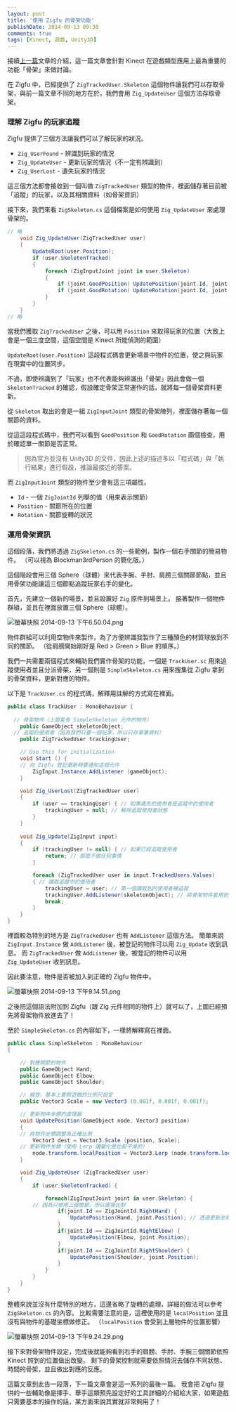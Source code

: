 ```yaml
---
layout: post
title: '使用 Zigfu 的骨架功能'
publishDate: 2014-09-13 09:38
comments: true
tags: [Kinect, 遊戲, Unity3D]
---
```

接續[上一篇](https://blog.frost.tw/posts/2014/09/13/zigfu-kinect-across-the-platform-sdk/)文章的介紹，這一篇文章會針對 Kinect 在遊戲類型應用上最為重要的功能「骨架」來做討論。

在 Zigfu 中，已經提供了 `ZigTrackedUser.Skeleton` 這個物件讓我們可以存取骨架，與前一篇文章不同的地方在於，我們會用 `Zig_UpdateUser` 這個方法存取骨架。

<!--more-->

### 理解 Zigfu 的玩家追蹤

Zigfu 提供了三個方法讓我們可以了解玩家的狀況。

* `Zig_UserFound` - 辨識到玩家的情況
* `Zig_UpdateUser` - 更新玩家的情況（不一定有辨識到）
* `Zig_UserLost` - 遺失玩家的情況

這三個方法都會接收到一個叫做 `ZigTrackedUser` 類型的物件，裡面儲存著目前被「追蹤」的玩家，以及其相關資料（如骨架資訊）

接下來，我們來看 `ZigSkeleton.cs` 這個檔案是如何使用 `Zig_UpdateUser` 來處理骨架的。

```cs ZigSkeleton.cs
// 略
    void Zig_UpdateUser(ZigTrackedUser user)
    {
        UpdateRoot(user.Position);
        if (user.SkeletonTracked)
        {
            foreach (ZigInputJoint joint in user.Skeleton)
            {
                if (joint.GoodPosition) UpdatePosition(joint.Id, joint.Position);
                if (joint.GoodRotation) UpdateRotation(joint.Id, joint.Rotation);
            }
        }
    }
// 略
```

當我們獲取 `ZigTrackedUser` 之後，可以用 `Position` 來取得玩家的位置（大致上會是一個三度空間，這個空間是 Kinect 所能偵測的範圍）

`UpdateRoot(user.Position)` 這段程式碼會更新場景中物件的位置，使之與玩家在現實中的位置同步。

不過，即使辨識到了「玩家」也不代表能夠辨識出「骨架」因此會做一個 `SkeletonTracked` 的確認，假設確定骨架正常運作的話，就將每一個骨架資料更新。

從 `Skeleton` 取出的會是一組 `ZigInputJoint` 類型的骨架陣列，裡面儲存著每一個關節的資料。

從這這段程式碼中，我們可以看到 `GoodPosition` 和 `GoodRotation` 兩個檢查，用於確認單一關節是否正常。

> 因為官方並沒有 Unity3D 的文件，因此上述的描述多以「程式碼」與「執行結果」進行假設，推論最接近的答案。

而 `ZigInputJoint` 類型的物件至少會有這三項屬性。

* `Id` - 一個 `ZigJointId` 列舉的值（用來表示關節）
* `Position` - 關節所在的位置
* `Rotation` - 關節旋轉的狀況

### 運用骨架資訊

這個段落，我們將透過 `ZigSkeleton.cs` 的一些範例，製作一個右手關節的簡易物件。
（可以視為 Blockman3rdPerson 的簡化版。）

這個階段會用三個 Sphere（球體）來代表手腕、手肘、肩膀三個關節節點，並且用骨架功能讓這三個節點追蹤玩家右手的變化。

首先，先建立一個新的場景，並且設置好 `Zig` 原件到場景上。
接著製作一個物件群組，並且在裡面放置三個 Sphere（球體）。

![螢幕快照 2014-09-13 下午6.50.04.png](https://user-image.logdown.io/user/52/blog/52/post/233256/Kugv9looSE2uLNOOi3ug_%E8%9E%A2%E5%B9%95%E5%BF%AB%E7%85%A7%202014-09-13%20%E4%B8%8B%E5%8D%886.50.04.png)

物件群組可以利用空物件來製作，為了方便辨識我製作了三種顏色的材質球放到不同的關節。
（從肩膀開始剛好是 Red > Green > Blue 的順序。）

我們一共需要兩個程式來輔助我們實作骨架的功能，一個是 `TrackUser.sc` 用來追蹤使用者並且分派骨架，另一個則是 `SimpleSkeleton.cs` 用來搜集從 Zigfu 拿到的骨架資料，更新對應的物件。

以下是 `TrackUser.cs` 的程式碼，解釋用註解的方式寫在裡面。

```cs TrackUser.cs
public class TrackUser : MonoBehaviour {
	
  // 骨架物件（上面套有 SimpleSkeleton 元件的物件）
	public GameObject skeletonObject;
  // 追蹤的使用者（因為我們只要一個玩家，所以只存單筆資料）
	public ZigTrackedUser trackingUser;

	// Use this for initialization
	void Start () {
  	// 向 Zigfu 登記更新時要通知這個元件
		ZigInput.Instance.AddListener (gameObject);
	}

	void Zig_UserLost(ZigTrackedUser user)
	{
		if (user == trackingUser) { // 如果遺失的使用者是追蹤中的使用者
			trackingUser = null; // 解除追蹤使用者狀態
		}
	}
	
	void Zig_Update(ZigInput input)
	{
		if (trackingUser != null) { // 如果已經追蹤使用者
			return; // 那麼不做任何事情
		}

		foreach (ZigTrackedUser user in input.TrackedUsers.Values)
		{ // 讀取追蹤中的使用者
			trackingUser = user; // 第一個讀取到的使用者被追蹤
			trackingUser.AddListener(skeletonObject); // 將骨架物件套用到使用者上
			break;
		}
	}
}
```

裡面較為特別的地方是 `ZigTrackedUser` 也有 `AddListener` 這個方法。
簡單來說 `ZigInput.Instance` 做 `AddListener` 後，被登記的物件可以用 `Zig_Update` 收到訊息。
而 `ZigTrackedUser` 做 `AddListener` 後，被登記的物件可以用 `Zig_UpdateUser` 收到訊息。

因此要注意，物件是否被加入到正確的 Zigfu 物件中。

![螢幕快照 2014-09-13 下午9.14.51.png](https://user-image.logdown.io/user/52/blog/52/post/233256/cw19asWlSVqmV57lkJor_%E8%9E%A2%E5%B9%95%E5%BF%AB%E7%85%A7%202014-09-13%20%E4%B8%8B%E5%8D%889.14.51.png)

之後把這個語法附加到 Zigfu（跟 Zig 元件相同的物件上）就可以了，上圖已經預先將骨架物件放進去了！

至於 `SimpleSkeleton.cs` 的內容如下，一樣將解釋寫在裡面。

```cs SimpleSkeleton.cs
public class SimpleSkeleton : MonoBehaviour
{

	// 對應關節的物件
	public GameObject Hand;
	public GameObject Elbow;
	public GameObject Shoulder;

	// 縮放，基本上要照遊戲的比例尺設定
	public Vector3 Scale = new Vector3 (0.001f, 0.001f, 0.001f);

	// 更新物件坐標的處理器
	void UpdatePosition(GameObject node, Vector3 position)
	{
  	// 將物件坐標調整為正確比例
		Vector3 dest = Vector3.Scale (position, Scale);
    // 更新物件坐標（使用 Lerp 讓變化是比較平滑的）
		node.transform.localPosition = Vector3.Lerp (node.transform.localPosition, dest, Time.deltaTime * 50f);
	}

	void Zig_UpdateUser (ZigTrackedUser user)
	{
		if (user.SkeletonTracked) {

			foreach(ZigInputJoint joint in user.Skeleton) {
      	// 因為只使用三個關節，所以直接比對
				if(joint.Id == ZigJointId.RightHand) {
					UpdatePosition(Hand, joint.Position); // 透過更新坐標處理器更新
				}
				if(joint.Id == ZigJointId.RightElbow) {
					UpdatePosition(Elbow, joint.Position);
				}
				if(joint.Id == ZigJointId.RightShoulder) {
					UpdatePosition(Shoulder, joint.Position);
				}
			}
		}
	}
}

```

整體來說並沒有什麼特別的地方，這邊省略了旋轉的處理，詳細的做法可以參考 `ZigSkeleton.cs` 的內容。
比較需要注意的是，這裡使用的是 `localPosition` 並且沒有與物件的基礎坐標做修正。
（`localPosition` 會受到上層物件的位置影響）

![螢幕快照 2014-09-13 下午9.24.29.png](https://user-image.logdown.io/user/52/blog/52/post/233256/4XxDPQlfTfmhYhDHSVN1_%E8%9E%A2%E5%B9%95%E5%BF%AB%E7%85%A7%202014-09-13%20%E4%B8%8B%E5%8D%889.24.29.png)

接下來對骨架物件設定，完成後就能夠看到右手的肩膀、手肘、手腕三個關節依照 Kinect 照到的位置做出改變。
剩下的骨架控制就需要依照情況去儲存不同狀態、時間的骨架，並且做出對應的反應。

這篇文章到此告一段落，下一篇文章會是這一系列的最後一篇。
我會把 Zigfu 提供的一些輔助像是揮手、舉手這類預先設定好的工具詳細的介紹給大家，如果遊戲只需要基本的操作的話，某方面來說其實就非常夠用了！
